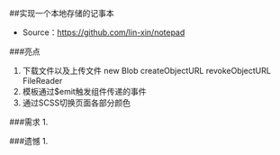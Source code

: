 ##实现一个本地存储的记事本
- Source：https://github.com/lin-xin/notepad

###亮点
1. 下载文件以及上传文件 new Blob createObjectURL revokeObjectURL FileReader
2. 模板通过$emit触发组件传递的事件
3. 通过SCSS切换页面各部分颜色

###需求
1.


###遗憾
1. 
